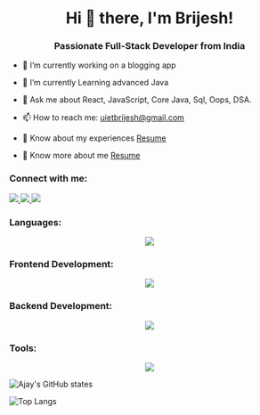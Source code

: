 <h1 align="center">Hi 👋 there, I'm Brijesh!</h1>
<h3 align="center">Passionate Full-Stack Developer from India</h3>


- 🔭 I’m currently working on a blogging app
- 🌱 I’m currently Learning advanced Java
- 💬 Ask me about React, JavaScript, Core Java, Sql, Oops, DSA. 

- 📫 How to reach me: [uietbrijesh@gmail.com](mailto:uietbrijesh@gmail.com)

- 📄 Know about my experiences [Resume](https://drive.google.com/file/d/1OfuLLF9LYQI8HZmyKZTFMvlj9_1FGCl_/view?usp=drive_link)
- 📄 Know more about me [Resume](https://portfolio-psi-lovat-72.vercel.app/)



### Connect with me:
<div id="badges">
  <a href="https://github.com/brijeshku007">
    <img src="https://img.shields.io/badge/github-purple?style=for-the-badge&logo=github&logoColor=white%22"/>
  </a>
  <a href="https://www.linkedin.com/in/brijeshkumar007/">
    <img src="https://img.shields.io/badge/linkedin-purple?style=for-the-badge&logo=Linkedin&logoColor=white%22"/>
  </a>
   <a href="https://www.geeksforgeeks.org/user/uietbrrw96/">
    <img src="https://img.shields.io/badge/gfg-purple?style=for-the-badge&logo=gfg&logoColor=white%22"/>
  </a>
 
</div>

 <h3 align="left">Languages:</h3>
<p align="center">
  <a href="https://skillicons.dev">
    <img src="https://skillicons.dev/icons?i=c,java,javascript,html,css,saas" />
  </a>
</p>

<h3 align="left">Frontend Development:</h3>
<p align="center">
  <a href="https://skillicons.dev">
    <img src="https://skillicons.dev/icons?i=react,bootstrap,redux,tailwind" />
  </a>
</p>

<h3 align="left">Backend Development:</h3>
<p align="center">
  <a href="https://skillicons.dev">
    <img src="https://skillicons.dev/icons?i=mysql,firebase,nodejs,express,mongodb" />
  </a>
</p>

<h3 align="left">Tools:</h3>
<p align="center">
  <a href="https://skillicons.dev">
    <img src="https://skillicons.dev/icons?i=git,vscode,eclipse" />
  </a>
</p>


<!-- Display GitHub stats in a cool way -->


![Ajay's GitHub states](https://github-readme-stats.vercel.app/api?username=brijesh007&show_icons=true&theme=dark)

![Top Langs](https://github-readme-stats.vercel.app/api/top-langs/?username=brijesh007&theme=dark)
